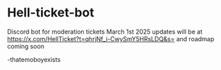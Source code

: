 # Hell-ticket-bot
Discord bot for moderation tickets March 1st 2025 updates will be at https://x.com/HellTicket?t=qhrjNf_i-CwySmY5HRsLDQ&s= and roadmap coming soon 

-thatemoboyexists 
